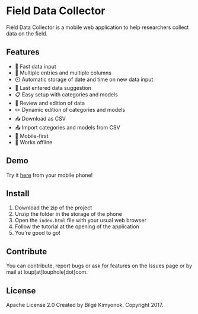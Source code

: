 # Field Data Collector
Field Data Collector is a mobile web application to help researchers collect data on the field.

## Features
- 🚀 Fast data input
- 💯 Multiple entries and multiple columns
- ⏲️ Automatic storage of date and time on new data input
- 🔄 Last entered data suggestion
- 📋 Easy setup with categories and models
- 👀 Review and edition of data
- ✏️ Dynamic edition of categories and models
- 📥 Download as CSV 
- 📤 Import categories and models from CSV
- 📲 Mobile-first 
- 📶 Works offline

## Demo
Try it [here](http://www.louphole.com/divers/field-data-collector) from your mobile phone!

## Install
1. Download the zip of the project
2. Unzip the folder in the storage of the phone
3. Open the `index.html` file with your usual web browser
4. Follow the tutorial at the opening of the application
5. You're good to go!

## Contribute
You can contribute, report bugs or ask for features on the Issues page or by mail at loup[at]louphole[dot]com.

## License
Apache License 2.0
Created by Bilgé Kimyonok. Copyright 2017.